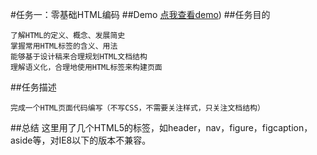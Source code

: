 #任务一：零基础HTML编码
##Demo
[点我查看demo](https://happymia.github.io/ife/task1/index.html))
##任务目的

    了解HTML的定义、概念、发展简史
    掌握常用HTML标签的含义、用法
    能够基于设计稿来合理规划HTML文档结构
    理解语义化，合理地使用HTML标签来构建页面
##任务描述

    完成一个HTML页面代码编写（不写CSS，不需要关注样式，只关注文档结构）

##总结
这里用了几个HTML5的标签，如header，nav，figure，figcaption，aside等，对IE8以下的版本不兼容。

